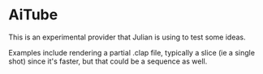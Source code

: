 # AiTube

This is an experimental provider that Julian is using to test some ideas.

Examples include rendering a partial .clap file,
typically a slice (ie a single shot) since it's faster,
but that could be a sequence as well.
